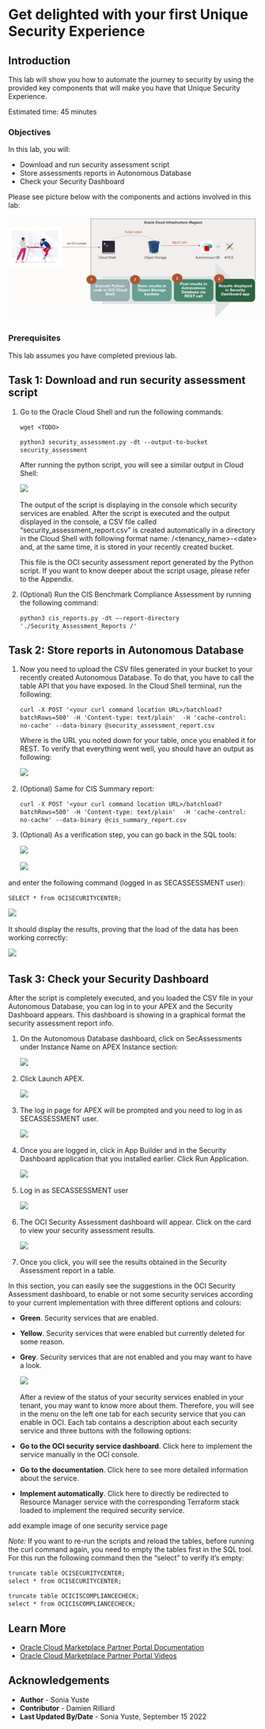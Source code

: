 # Get delighted with your first Unique Security Experience

## Introduction
This lab will show you how to automate the journey to security by using the provided key components that will make you have that Unique Security Experience.

Estimated time: 45 minutes

### Objectives
In this lab, you will:

- Download and run security assessment script
- Store assessments reports in Autonomous Database
- Check your Security Dashboard

Please see picture below with the components and actions involved in this lab:

   ![](./images/second-lab-diagram.png "Diagram lab components")


### Prerequisites
This lab assumes you have completed previous lab.

## Task 1: Download and run security assessment script

1.	Go to the Oracle Cloud Shell and run the following commands:


    ```
    wget <TODO>
    ```

    ```
    python3 security_assessment.py -dt --output-to-bucket security_assessment
    ```

    After running the python script, you will see a similar output in Cloud Shell:

    ![](images/execute1.png)

    The output of the script is displaying in the console which security services are enabled. After the script is executed and the output displayed in the console, a CSV file called “security\_assessment\_report.csv” is created automatically in a directory in the Cloud Shell with following format name: /<tenancy\_name\>\-<date\> and, at the same time, it is stored in your recently created bucket.

    This file is the OCI security assessment report generated by the Python script. If you want to know deeper about the script usage, please refer to the Appendix.


2. (Optional) Run the CIS Benchmark Compliance Assessment by running the following command:

    ````
    python3 cis_reports.py -dt –-report-directory './Security_Assessment_Reports /'
    ````  

## Task 2: Store reports in Autonomous Database

1. Now you need to upload the CSV files generated in your bucket to your recently created Autonomous Database. To do that, you have to call the table API that you have exposed. In the Cloud Shell terminal, run the following:

    ````
    curl -X POST '<your curl command location URL>/batchload?batchRows=500' -H 'Content-type: text/plain'  -H 'cache-control: no-cache' --data-binary @security_assessment_report.csv
    ````

    Where <your curl command location URL> is the URL you noted down for your table, once you enabled it for REST.
    To verify that everything went well, you should have an output as following:

    ![](images/execute2.png)

2. (Optional) Same for CIS Summary report:

    ````
    curl -X POST '<your curl command location URL>/batchload?batchRows=500' -H 'Content-type: text/plain'  -H 'cache-control: no-cache' --data-binary @cis_summary_report.csv
    ````

3. (Optional) As a verification step, you can go back in the SQL tools:  

      ![](images/execute3.png)

      ![](images/execute4.png)

and enter the following command (logged in as SECASSESSMENT user):

```
SELECT * from OCISECURITYCENTER;
```


  ![](images/execute5.png)

It should display the results, proving that the load of the data has been working correctly:

  ![](images/execute6.png)



## Task 3: Check your Security Dashboard

After the script is completely executed, and you loaded the CSV file in your Autonomous Database, you can log in to your APEX and the Security Dashboard appears. This dashboard is showing in a graphical format the security assessment report info.

1.	On the Autonomous Database dashboard, click on SecAssessments under Instance Name on APEX Instance section:

    ![](images/execute7.png)

2.	Click Launch APEX.

    ![](images/execute8.png)

3. The log in page for APEX will be prompted and you need to log in as SECASSESSMENT user.

    ![](images/execute9.png)

4. Once you are logged in, click in App Builder and in the Security Dashboard application that you installed earlier. Click Run Application.

    ![](images/execute10.png)

5. Log in as SECASSESSMENT user

    ![](images/execute11.png)

6. The OCI Security Assessment dashboard will appear. Click on the card to view your security assessment results.

    ![](images/execute12.png)


7. Once you click, you will see the results obtained in the Security Assessment report in a table.

  In this section, you can easily see the suggestions in the OCI Security Assessment dashboard, to enable or not some security services according to your current implementation with three different options and colours:

  *	**Green**. Security services that are enabled.
  *	**Yellow**. Security services that were enabled but currently deleted for some reason.
  *	**Grey**. Security services that are not enabled and you may want to have a look.

    ![](images/execute13.png)

    After a review of the status of your security services enabled in your tenant, you may want to know more about them. Therefore, you will see in the menu on the left one tab for each security service that you can enable in OCI. Each tab contains a description about each security service and three buttons with the following options:

*	**Go to the OCI security service dashboard**. Click here to implement the service manually in the OCI console.
*	**Go to the documentation**. Click here to see more detailed information about the service.
*	**Implement automatically**. Click here to directly be redirected to Resource Manager service with the corresponding Terraform stack loaded to implement the required security service.

  <TODO> add example image of one security service page

  *Note:* If you want to re-run the scripts and reload the tables, before running the curl command again, you need to empty the tables first in the SQL tool. For this run the following command then the “select” to verify it’s empty:

````
truncate table OCISECURITYCENTER;
select * from OCISECURITYCENTER;
````
````
truncate table OCICISCOMPLIANCECHECK;
select * from OCICISCOMPLIANCECHECK;
````



## Learn More
* [Oracle Cloud Marketplace Partner Portal Documentation](https://docs.oracle.com/en/cloud/marketplace/partner-portal/index.html)
* [Oracle Cloud Marketplace Partner Portal Videos](https://docs.oracle.com/en/cloud/marketplace/partner-portal/videos.html)


## Acknowledgements
* **Author** - Sonia Yuste
* **Contributor** - Damien Rilliard 
* **Last Updated By/Date** - Sonia Yuste, September 15 2022
